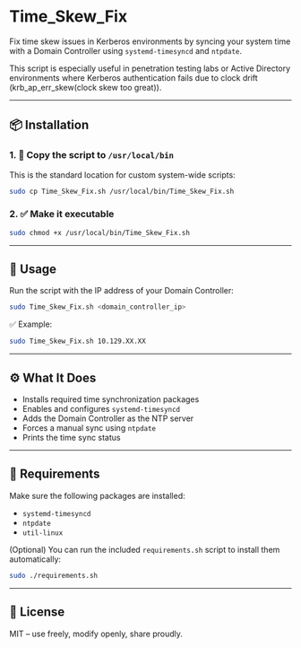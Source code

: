 # Time_Skew_Fix

Fix time skew issues in Kerberos environments by syncing your system time with a Domain Controller using `systemd-timesyncd` and `ntpdate`.

This script is especially useful in penetration testing labs or Active Directory environments where Kerberos authentication fails due to clock drift (krb_ap_err_skew(clock skew too great)).

---

## 📦 Installation

### 1. 📝 Copy the script to `/usr/local/bin`

This is the standard location for custom system-wide scripts:

```bash
sudo cp Time_Skew_Fix.sh /usr/local/bin/Time_Skew_Fix.sh
```

### 2. ✅ Make it executable

```bash
sudo chmod +x /usr/local/bin/Time_Skew_Fix.sh
```

---

## 🚀 Usage

Run the script with the IP address of your Domain Controller:

```bash
sudo Time_Skew_Fix.sh <domain_controller_ip>
```

✅ Example:

```bash
sudo Time_Skew_Fix.sh 10.129.XX.XX
```

---

## ⚙️ What It Does

- Installs required time synchronization packages
- Enables and configures `systemd-timesyncd`
- Adds the Domain Controller as the NTP server
- Forces a manual sync using `ntpdate`
- Prints the time sync status

---

## 📄 Requirements

Make sure the following packages are installed:

- `systemd-timesyncd`
- `ntpdate`
- `util-linux`

(Optional) You can run the included `requirements.sh` script to install them automatically:

```bash
sudo ./requirements.sh
```

---

## 📜 License

MIT – use freely, modify openly, share proudly.

